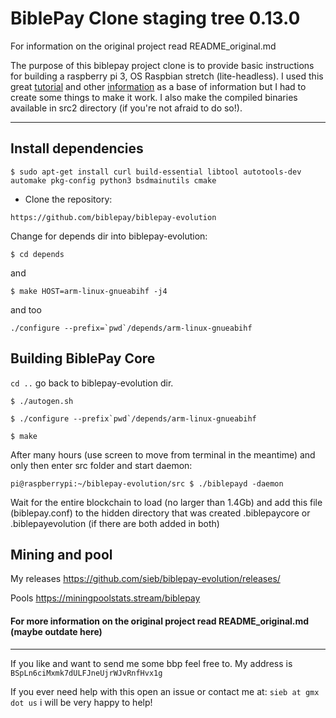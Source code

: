 BiblePay Clone staging tree 0.13.0
===============================


For information on the original project read README_original.md

The purpose of this biblepay project clone is to provide basic instructions for building a raspberry pi 3, OS Raspbian stretch (lite-headless). 
I used this great [tutorial](https://www.reddit.com/r/BiblePay/comments/7qnbp4/bbp_miner_on_pi/) and other [information](https://bitcointalk.org/index.php?topic=2388064) as a base of information but I had to create some things to make it work.
I also make the compiled binaries available in src2 directory (if you're not afraid to do so!).

***

## Install dependencies

`$ sudo apt-get install curl build-essential libtool autotools-dev automake pkg-config python3 bsdmainutils cmake`

 * Clone the repository:

 `https://github.com/biblepay/biblepay-evolution`

 Change for depends dir into biblepay-evolution:

 `$ cd depends`

 and

 `$ make HOST=arm-linux-gnueabihf -j4`

  and too

 ``./configure --prefix=`pwd`/depends/arm-linux-gnueabihf``

## Building BiblePay Core

`cd ..` go back to biblepay-evolution dir.

`$ ./autogen.sh`

``$ ./configure --prefix`pwd`/depends/arm-linux-gnueabihf``

`$ make`

After many hours (use screen to move from terminal in the meantime) and only then enter src folder and start daemon:

`pi@raspberrypi:~/biblepay-evolution/src $ ./biblepayd -daemon`

Wait for the entire blockchain to load (no larger than 1.4Gb) and add this file (biblepay.conf) to the hidden directory that was created .biblepaycore or .biblepayevolution (if there are both added in both)

## Mining and pool

My releases
https://github.com/sieb/biblepay-evolution/releases/

Pools
https://miningpoolstats.stream/biblepay

#### For more information on the original project read README_original.md (maybe outdate here)

***
If you like and want to send me some bbp feel free to. 
My address is `BSpLn6ciMxmk7dULFJneUjrWJvRnfHvx1g`

If you ever need help with this open an issue or contact me at: `sieb at gmx dot us` i will be very happy to help!
